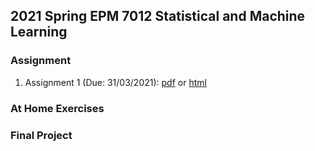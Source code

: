 ## 2021 Spring EPM 7012 Statistical and Machine Learning

### Assignment

  1. Assignment 1 (Due: 31/03/2021): [pdf](http://www.ywhsiao.com/2021-Spring-EPM-7012-Statistical-and-Machine-Learning/Assignment1.pdf) or [html](http://www.ywhsiao.com/2021-Spring-EPM-7012-Statistical-and-Machine-Learning/Assignment1.html)


### At Home Exercises

### Final Project

